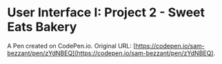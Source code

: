 # User Interface I:  Project 2 - Sweet Eats Bakery

A Pen created on CodePen.io. Original URL: [https://codepen.io/sam-bezzant/pen/zYdNBEQ](https://codepen.io/sam-bezzant/pen/zYdNBEQ).


